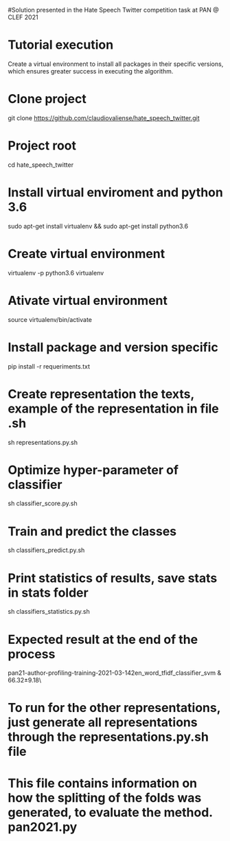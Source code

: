 #Solution presented in the Hate Speech Twitter competition task at PAN @ CLEF 2021

# Tutorial execution
Create a virtual environment to install all packages in their specific versions, which ensures greater success in executing the algorithm.

# Clone project
git clone https://github.com/claudiovaliense/hate_speech_twitter.git

# Project root
cd hate\_speech\_twitter

# Install virtual enviroment and python 3.6
sudo apt-get install virtualenv && sudo apt-get install python3.6

# Create virtual environment
virtualenv -p python3.6 virtualenv

# Ativate virtual environment
source virtualenv/bin/activate

# Install package and version specific
pip install -r requeriments.txt

# Create representation the texts, example  of the representation in file .sh
sh representations.py.sh

# Optimize hyper-parameter of classifier
sh classifier\_score.py.sh

# Train and predict the classes 
sh classifiers\_predict.py.sh

# Print statistics of results, save stats in stats folder
sh classifiers\_statistics.py.sh

# Expected result at the end of the process
pan21-author-profiling-training-2021-03-142en\_word\_tfidf\_classifier\_svm & 66.32$\pm$9.18\\

# To run for the other representations, just generate all representations through the representations.py.sh file

# This file contains information on how the splitting of the folds was generated, to evaluate the method.  pan2021.py 
